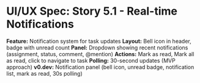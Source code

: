 # UI/UX Spec: Story 5.1 - Real-time Notifications
**Feature:** Notification system for task updates
**Layout:** Bell icon in header, badge with unread count
**Panel:** Dropdown showing recent notifications (assignment, status, comment, @mention)
**Actions:** Mark as read, Mark all as read, click to navigate to task
**Polling:** 30-second updates (MVP approach)
**v0.dev:** Notification panel (bell icon, unread badge, notification list, mark as read, 30s polling)
